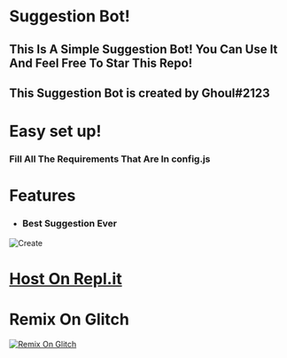 # Suggestion Bot!



##  This Is A Simple Suggestion Bot! You Can Use It And Feel Free To Star This Repo!

## **This Suggestion Bot is created by Ghoul#2123**



# Easy set up!


### Fill All The Requirements That Are In config.js

# Features 
- ### Best Suggestion Ever
![Create](suggest.gif)




# [Host On Repl.it](https://repl.it/github/Ascentum/SuggestionBot)
# Remix On Glitch
[![Remix On Glitch](https://cdn.glitch.com/2bdfb3f8-05ef-4035-a06e-2043962a3a13%2Fremix-button.svg?1504724691606)](https://glitch.com/edit/#!/import/github/Ascentum/SuggestionBot)

